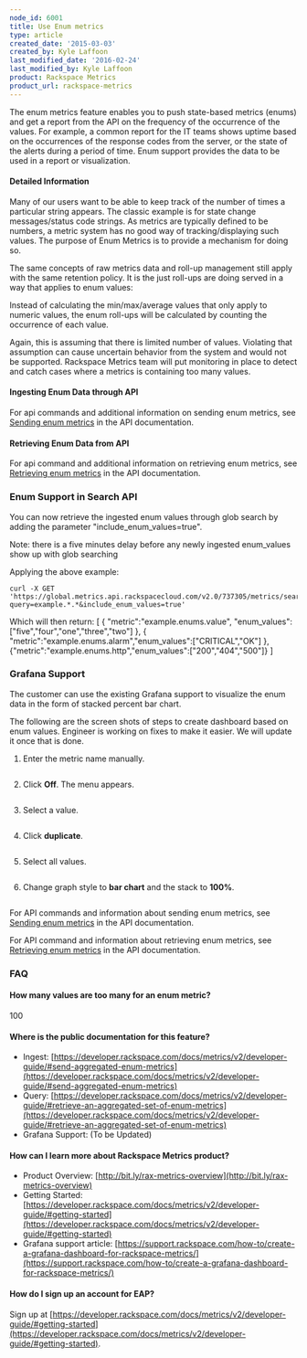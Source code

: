 ```yaml
---
node_id: 6001
title: Use Enum metrics
type: article
created_date: '2015-03-03'
created_by: Kyle Laffoon
last_modified_date: '2016-02-24'
last_modified_by: Kyle Laffoon
product: Rackspace Metrics
product_url: rackspace-metrics
---
```


The enum metrics feature enables you to push state-based metrics (enums) and get a report from the API on the frequency of the occurrence of the values. For example, a common report for the IT teams shows uptime based on the occurrences of the response codes from the server, or the state of the alerts during a period of time. Enum support provides the data to be used in a report or visualization.

#### Detailed Information

Many of our users want to be able to keep track of the number of times a particular string appears. The classic example is for state change messages/status code strings. As metrics are typically defined to be numbers, a metric system has no good way of tracking/displaying such values. The purpose of Enum Metrics is to provide a mechanism for doing so.

The same concepts of raw metrics data and roll-up management still apply with the same retention policy.  It is the just roll-ups are doing served in a way that applies to enum values:

Instead of calculating the min/max/average values that only apply to numeric values, the enum roll-ups will be calculated by counting the occurrence of each value.

Again, this is assuming that there is limited number of values. Violating that assumption can cause uncertain behavior from the system and would not be supported. Rackspace Metrics team will put monitoring in place to detect and catch cases where a metrics is containing too many values.

#### Ingesting Enum Data through API
For api commands and additional information on sending enum metrics, see [Sending enum metrics](https://developer.rackspace.com/docs/metrics/v2/developer-guide/#sending-enum-metrics) in the API documentation.

#### Retrieving Enum Data from API

For api command and additional information on retrieving enum metrics, see [Retrieving enum metrics](https://developer.rackspace.com/docs/metrics/v2/developer-guide/#retrieving-enum-metrics) in the API documentation.


### Enum Support in Search API

You can now retrieve the ingested enum values through glob search by adding the parameter "include\_enum\_values=true".

Note: there is a five minutes delay before any newly ingested enum\_values show up with glob searching

Applying the above example:

    curl -X GET 'https://global.metrics.api.rackspacecloud.com/v2.0/737305/metrics/search?query=example.*.*&include_enum_values=true'

Which will then return:
    [
    {
      "metric":"example.enums.value",
      "enum_values":["five","four","one","three","two"]
    },
    {
     "metric":"example.enums.alarm","enum_values":["CRITICAL","OK"]
    },
    {"metric":"example.enums.http","enum_values":["200","404","500"]}
    ]


### Grafana Support

The customer can use the existing Grafana support to visualize the enum data in the form of stacked percent bar chart.

The following are the screen shots of steps to create dashboard based on enum values. Engineer is working on fixes to make it easier. We will update it once that is done.

1. Enter the metric name manually.
    
    <img src="{% asset_path rackspace-metrics/use-enum-metrics/Enumsupport-manually.png %}" alt="" />
    
2. Click **Off**. The menu appears.         
    
    <img src="{% asset_path rackspace-metrics/use-enum-metrics/Enumsupport-click-off.png %}" alt="" />
    
3. Select a value.
    
    <img src="{% asset_path rackspace-metrics/use-enum-metrics/Enumsupport-select-value.png %}" alt="" />
    
4. Click **duplicate**.
    
    <img src="{% asset_path rackspace-metrics/use-enum-metrics/Enumsupport-clickduplicate.png %}" alt="" />
    
5. Select all values.
    
    <img src="{% asset_path rackspace-metrics/use-enum-metrics/Enumsupport-selectall.png %}" alt="" />
    
6. Change graph style to **bar chart** and the stack to **100%**.
    
     <img src="{% asset_path rackspace-metrics/use-enum-metrics/Enumsupport-graphstyle.png %}" alt="" />



For API commands and information about sending enum metrics, see  [Sending enum metrics](https://developer.rackspace.com/docs/metrics/v2/developer-guide/#sending-enum-metrics) in the API documentation.

For API command and information about retrieving enum metrics, see  [Retrieving enum metrics](https://developer.rackspace.com/docs/metrics/v2/developer-guide/#retrieving-enum-metrics) in the API documentation.


### FAQ

#### How many values are too many for an enum metric?

100

#### Where is the public documentation for this feature?

 - Ingest: [https://developer.rackspace.com/docs/metrics/v2/developer-guide/#send-aggregated-enum-metrics](https://developer.rackspace.com/docs/metrics/v2/developer-guide/#send-aggregated-enum-metrics)
 - Query: [https://developer.rackspace.com/docs/metrics/v2/developer-guide/#retrieve-an-aggregated-set-of-enum-metrics](https://developer.rackspace.com/docs/metrics/v2/developer-guide/#retrieve-an-aggregated-set-of-enum-metrics)
 - Grafana Support:  (To be Updated)

#### How can I learn more about Rackspace Metrics product?

 - Product Overview:  [http://bit.ly/rax-metrics-overview](http://bit.ly/rax-metrics-overview)
 - Getting Started: [https://developer.rackspace.com/docs/metrics/v2/developer-guide/#getting-started](https://developer.rackspace.com/docs/metrics/v2/developer-guide/#getting-started)
 - Grafana support article: [https://support.rackspace.com/how-to/create-a-grafana-dashboard-for-rackspace-metrics/](https://support.rackspace.com/how-to/create-a-grafana-dashboard-for-rackspace-metrics/)

#### How do I sign up an account for EAP?

Sign up at [https://developer.rackspace.com/docs/metrics/v2/developer-guide/#getting-started](https://developer.rackspace.com/docs/metrics/v2/developer-guide/#getting-started).
